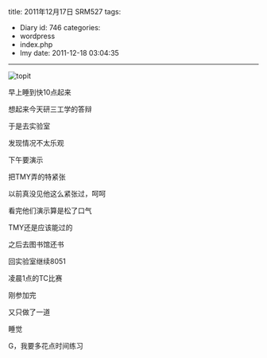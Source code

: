 title: 2011年12月17日 SRM527
tags:
  - Diary
id: 746
categories:
  - wordpress
  - index.php
  - lmy
date: 2011-12-18 03:04:35
---

![](http://i.minus.com/iEEDOq6kG2LnQ.jpg "topit")

早上睡到快10点起来

想起来今天研三工学的答辩

于是去<!--more-->实验室

发现情况不太乐观

下午要演示

把TMY弄的特紧张

以前真没见他这么紧张过，呵呵

看完他们演示算是松了口气

TMY还是应该能过的

之后去图书馆还书

回实验室继续8051

凌晨1点的TC比赛

刚参加完

又只做了一道

睡觉

G，我要多花点时间练习